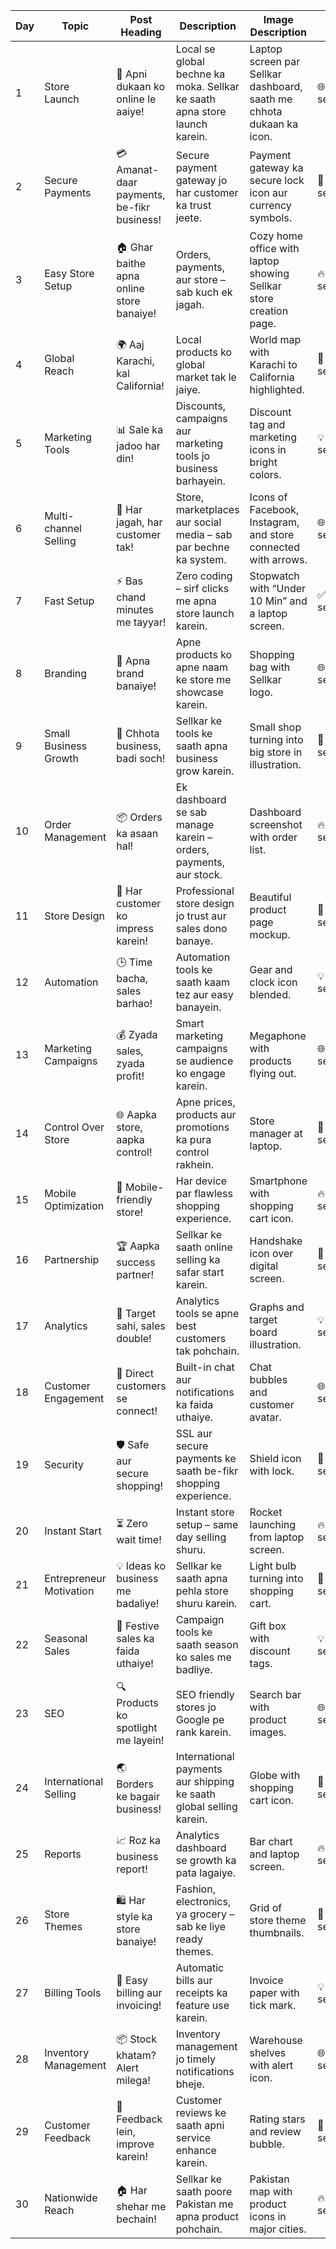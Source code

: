 | Day | Topic                          | Post Heading                              | Description                                                                 | Image Description                                                                 | CTA             | Hashtags                                                                                                  |
|-----|--------------------------------|--------------------------------------------|-------------------------------------------------------------------------------|------------------------------------------------------------------------------------|-----------------|-----------------------------------------------------------------------------------------------------------|
| 1   | Store Launch                   | 🚀 Apni dukaan ko online le aaiye!         | Local se global bechne ka moka. Sellkar ke saath apna store launch karein.    | Laptop screen par Sellkar dashboard, saath me chhota dukaan ka icon.               | 🌐 sellkar.pk   | #Sellkar #EcommercePakistan #OnlineStore #SellOnline #LocalToGlobal                                       |
| 2   | Secure Payments                | 💳 Amanat-daar payments, be-fikr business! | Secure payment gateway jo har customer ka trust jeete.                        | Payment gateway ka secure lock icon aur currency symbols.                          | 📲 sellkar.pk   | #SecurePayments #EcommerceSolutions #Sellkar #TrustedBusiness #PakistanBusiness                          |
| 3   | Easy Store Setup               | 🏠 Ghar baithe apna online store banaiye!  | Orders, payments, aur store – sab kuch ek jagah.                              | Cozy home office with laptop showing Sellkar store creation page.                  | 🔥 sellkar.pk   | #OnlineStoreBuilder #Sellkar #WorkFromHome #PakistanEcommerce                                              |
| 4   | Global Reach                   | 🌍 Aaj Karachi, kal California!            | Local products ko global market tak le jaiye.                                 | World map with Karachi to California highlighted.                                  | 🚀 sellkar.pk   | #GlobalSelling #Sellkar #EcommerceGrowth #LocalToGlobal                                                    |
| 5   | Marketing Tools                | 📊 Sale ka jadoo har din!                  | Discounts, campaigns aur marketing tools jo business barhayein.               | Discount tag and marketing icons in bright colors.                                 | 💡 sellkar.pk   | #BusinessGrowth #Sellkar #MarketingTools #SalesBoost                                                        |
| 6   | Multi-channel Selling          | 📱 Har jagah, har customer tak!            | Store, marketplaces aur social media – sab par bechne ka system.              | Icons of Facebook, Instagram, and store connected with arrows.                     | 🌐 sellkar.pk   | #MultiChannelSelling #Sellkar #SocialCommerce #PakistanEcommerce                                           |
| 7   | Fast Setup                     | ⚡ Bas chand minutes me tayyar!             | Zero coding – sirf clicks me apna store launch karein.                        | Stopwatch with “Under 10 Min” and a laptop screen.                                 | ✅ sellkar.pk   | #EasySetup #Sellkar #EcommercePlatform #SellOnlineFast                                                     |
| 8   | Branding                       | 🛒 Apna brand banaiye!                     | Apne products ko apne naam ke store me showcase karein.                       | Shopping bag with Sellkar logo.                                                    | 🌐 sellkar.pk   | #BrandBuilding #Sellkar #OnlineBusiness                                                                    |
| 9   | Small Business Growth          | 💼 Chhota business, badi soch!             | Sellkar ke tools ke saath apna business grow karein.                          | Small shop turning into big store in illustration.                                 | 📲 sellkar.pk   | #SmallBusiness #Sellkar #EcommercePakistan                                                                 |
| 10  | Order Management               | 📦 Orders ka asaan hal!                    | Ek dashboard se sab manage karein – orders, payments, aur stock.              | Dashboard screenshot with order list.                                              | 🔥 sellkar.pk   | #OrderManagement #Sellkar #OnlineStoreTools                                                                |
| 11  | Store Design                   | 🌟 Har customer ko impress karein!         | Professional store design jo trust aur sales dono banaye.                     | Beautiful product page mockup.                                                     | 🚀 sellkar.pk   | #StoreDesign #Sellkar #EcommerceBranding                                                                   |
| 12  | Automation                     | 🕒 Time bacha, sales barhao!               | Automation tools ke saath kaam tez aur easy banayein.                         | Gear and clock icon blended.                                                       | 💡 sellkar.pk   | #Automation #Sellkar #EcommercePakistan                                                                    |
| 13  | Marketing Campaigns            | 💰 Zyada sales, zyada profit!              | Smart marketing campaigns se audience ko engage karein.                       | Megaphone with products flying out.                                                | 🌐 sellkar.pk   | #MarketingCampaign #Sellkar #OnlineSales                                                                   |
| 14  | Control Over Store             | 🌐 Aapka store, aapka control!             | Apne prices, products aur promotions ka pura control rakhein.                 | Store manager at laptop.                                                           | 📲 sellkar.pk   | #EcommerceControl #Sellkar #BusinessTools                                                                  |
| 15  | Mobile Optimization            | 📲 Mobile-friendly store!                  | Har device par flawless shopping experience.                                   | Smartphone with shopping cart icon.                                                | 🔥 sellkar.pk   | #MobileFriendly #Sellkar #EcommercePakistan                                                                |
| 16  | Partnership                    | 🏆 Aapka success partner!                  | Sellkar ke saath online selling ka safar start karein.                         | Handshake icon over digital screen.                                                | 🚀 sellkar.pk   | #BusinessPartner #Sellkar #EcommerceSuccess                                                                |
| 17  | Analytics                      | 🎯 Target sahi, sales double!              | Analytics tools se apne best customers tak pohchain.                          | Graphs and target board illustration.                                              | 💡 sellkar.pk   | #Analytics #Sellkar #DataDrivenBusiness                                                                    |
| 18  | Customer Engagement            | 💬 Direct customers se connect!            | Built-in chat aur notifications ka faida uthaiye.                              | Chat bubbles and customer avatar.                                                  | 🌐 sellkar.pk   | #CustomerEngagement #Sellkar #EcommerceTools                                                               |
| 19  | Security                       | 🛡 Safe aur secure shopping!               | SSL aur secure payments ke saath be-fikr shopping experience.                 | Shield icon with lock.                                                              | 📲 sellkar.pk   | #SecureShopping #Sellkar #TrustInBusiness                                                                  |
| 20  | Instant Start                  | ⏳ Zero wait time!                         | Instant store setup – same day selling shuru.                                 | Rocket launching from laptop screen.                                               | 🔥 sellkar.pk   | #InstantLaunch #Sellkar #StartSelling                                                                     |
| 21  | Entrepreneur Motivation        | 💡 Ideas ko business me badaliye!          | Sellkar ke saath apna pehla store shuru karein.                                | Light bulb turning into shopping cart.                                             | 🚀 sellkar.pk   | #Entrepreneurship #Sellkar #BusinessIdeas                                                                 |
| 22  | Seasonal Sales                 | 🎁 Festive sales ka faida uthaiye!         | Campaign tools ke saath season ko sales me badliye.                            | Gift box with discount tags.                                                        | 💡 sellkar.pk   | #SeasonalSales #Sellkar #FestiveOffers                                                                    |
| 23  | SEO                            | 🔍 Products ko spotlight me layein!        | SEO friendly stores jo Google pe rank karein.                                 | Search bar with product images.                                                     | 🌐 sellkar.pk   | #SEO #Sellkar #OnlineStoreSEO                                                                             |
| 24  | International Selling          | 🌏 Borders ke bagair business!             | International payments aur shipping ke saath global selling karein.           | Globe with shopping cart icon.                                                      | 📲 sellkar.pk   | #GlobalSelling #Sellkar #EcommercePakistan                                                                |
| 25  | Reports                        | 📈 Roz ka business report!                 | Analytics dashboard se growth ka pata lagaiye.                                 | Bar chart and laptop screen.                                                        | 🔥 sellkar.pk   | #BusinessReports #Sellkar #EcommerceGrowth                                                                |
| 26  | Store Themes                   | 🛍 Har style ka store banaiye!              | Fashion, electronics, ya grocery – sab ke liye ready themes.                   | Grid of store theme thumbnails.                                                     | 🚀 sellkar.pk   | #StoreThemes #Sellkar #OnlineBusiness                                                                    |
| 27  | Billing Tools                  | 🧾 Easy billing aur invoicing!              | Automatic bills aur receipts ka feature use karein.                            | Invoice paper with tick mark.                                                       | 💡 sellkar.pk   | #BillingTools #Sellkar #BusinessAutomation                                                                |
| 28  | Inventory Management           | 📦 Stock khatam? Alert milega!              | Inventory management jo timely notifications bheje.                           | Warehouse shelves with alert icon.                                                  | 🌐 sellkar.pk   | #InventoryManagement #Sellkar #StockControl                                                               |
| 29  | Customer Feedback              | 💬 Feedback lein, improve karein!           | Customer reviews ke saath apni service enhance karein.                         | Rating stars and review bubble.                                                     | 📲 sellkar.pk   | #CustomerFeedback #Sellkar #EcommercePakistan                                                             |
| 30  | Nationwide Reach               | 🏠 Har shehar me bechain!                   | Sellkar ke saath poore Pakistan me apna product pohchain.                      | Pakistan map with product icons in major cities.                                    | 🔥 sellkar.pk   | #NationwideBusiness #Sellkar #SellOnlinePakistan                                                          |
